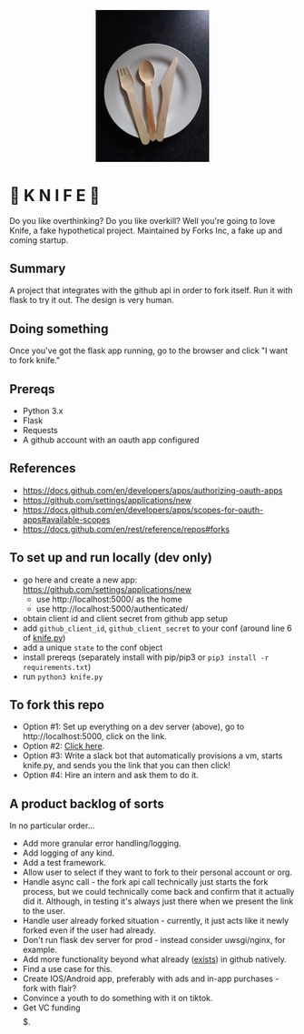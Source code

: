 <p align="center"><img src="Fork,_knife_and_spoon.jpg" width="200"></p>

# 🔪 K N I F E 🔪
Do you like overthinking? Do you like overkill? Well you're going to love Knife, a fake hypothetical project. 
Maintained by Forks Inc, a fake up and coming startup. 

## Summary
A project that integrates with the github api in order to fork itself. Run it with flask to try it out. The design is very human.

## Doing something
Once you've got the flask app running, go to the browser and click "I want to fork knife."

## Prereqs
* Python 3.x
* Flask  
* Requests
* A github account with an oauth app configured

## References
* https://docs.github.com/en/developers/apps/authorizing-oauth-apps
* https://github.com/settings/applications/new
* https://docs.github.com/en/developers/apps/scopes-for-oauth-apps#available-scopes
* https://docs.github.com/en/rest/reference/repos#forks

## To set up and run locally (dev only)
* go here and create a new app: https://github.com/settings/applications/new
    * use http://localhost:5000/ as the home
    * use http://localhost:5000/authenticated/
* obtain client id and client secret from github app setup
* add `github_client_id`, `github_client_secret` to your conf (around line 6 of [knife.py](knife.py))
* add a unique `state` to the conf object
* install prereqs (separately install with pip/pip3 or `pip3 install -r requirements.txt`)
* run `python3 knife.py`

## To fork this repo
* Option #1: Set up everything on a dev server (above), go to http://localhost:5000, click on the link.
* Option #2: [Click here](https://github.com/ForksInc/knife/fork).
* Option #3: Write a slack bot that automatically provisions a vm, starts knife.py, and sends you the link that you can then click!
* Option #4: Hire an intern and ask them to do it.

## A product backlog of sorts
In no particular order...
* Add more granular error handling/logging.
* Add logging of any kind.
* Add a test framework.
* Allow user to select if they want to fork to their personal account or org.
* Handle async call - the fork api call technically just starts the fork process, but we could technically come back and confirm that it actually did it. Although, in testing it's always just there when we present the link to the user.
* Handle user already forked situation - currently, it just acts like it newly forked even if the user had already. 
* Don't run flask dev server for prod - instead consider uwsgi/nginx, for example.
* Add more functionality beyond what already ([exists](https://github.com/ForksInc/knife/fork)) in github natively.
* Find a use case for this.
* Create IOS/Android app, preferably with ads and in-app purchases - fork with flair?
* Convince a youth to do something with it on tiktok. 
* Get VC funding $$$$$.
